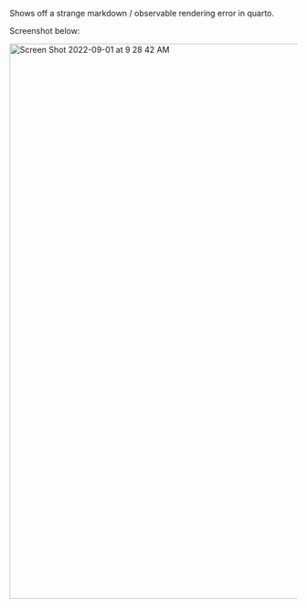 Shows off a strange markdown / observable rendering error in quarto.

Screenshot below:

<img width="973" alt="Screen Shot 2022-09-01 at 9 28 42 AM" src="https://user-images.githubusercontent.com/13702392/187925887-5a4c8338-3ca6-47fe-a778-b499e4edaa14.png">
